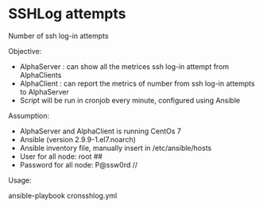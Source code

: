 # SSHLog attempts
Number of ssh log-in attempts

Objective:

* AlphaServer : can show all the metrices ssh log-in attempt from AlphaClients
* AlphaClient : can report the metrics of number from ssh log-in attempts to AlphaServer
* Script will be run in cronjob every minute, configured using Ansible 

Assumption:

* AlphaServer and AlphaClient is running CentOs 7
* Ansible (version 2.9.9-1.el7.noarch)
* Ansible inventory file, manually insert in /etc/ansible/hosts
* User for all node: root ##
* Password for all node: P@ssw0rd //

Usage:

ansible-playbook cronsshlog.yml
